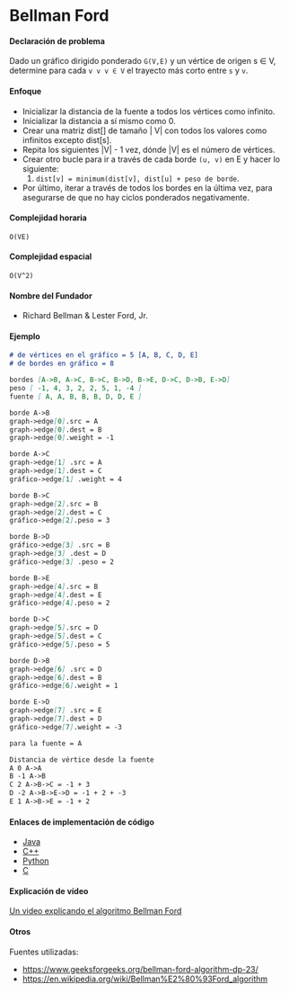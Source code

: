 # Bellman Ford

#### Declaración de problema

Dado un gráfico dirigido ponderado `G(V,E)` y un vértice de origen s ∈ V, determine para cada `v v v ∈ V` el trayecto más corto entre `s` y `v`.

#### Enfoque

- Inicializar la distancia de la fuente a todos los vértices como infinito.
- Inicializar la distancia a sí mismo como 0.
- Crear una matriz dist[] de tamaño | V| con todos los valores como infinitos excepto dist[s].
- Repita los siguientes |V| - 1 vez, dónde |V| es el número de vértices.
- Crear otro bucle para ir a través de cada borde `(u, v)` en E y hacer lo siguiente:
  1. `dist[v] = minimum(dist[v], dist[u] + peso de borde`.
- Por último, iterar a través de todos los bordes en la última vez, para asegurarse de que no hay ciclos ponderados negativamente.

#### Complejidad horaria

`O(VE)`

#### Complejidad espacial

`O(V^2)`

#### Nombre del Fundador

- Richard Bellman & Lester Ford, Jr.

#### Ejemplo

```markdown
# de vértices en el gráfico = 5 [A, B, C, D, E]
# de bordes en gráfico = 8

bordes [A->B, A->C, B->C, B->D, B->E, D->C, D->B, E->D]
peso [ -1, 4, 3, 2, 2, 5, 1, -4 ]
fuente [ A, A, B, B, B, D, D, E ]

borde A->B
graph->edge[0].src = A
graph->edge[0].dest = B
graph->edge[0].weight = -1

borde A->C
graph->edge[1] .src = A
graph->edge[1].dest = C
gráfico->edge[1] .weight = 4

borde B->C
graph->edge[2].src = B
graph->edge[2].dest = C
gráfico->edge[2].peso = 3

borde B->D
gráfico->edge[3] .src = B
graph->edge[3] .dest = D
gráfico->edge[3] .peso = 2

borde B->E
graph->edge[4].src = B
graph->edge[4].dest = E
gráfico->edge[4].peso = 2

borde D->C
graph->edge[5].src = D
graph->edge[5].dest = C
gráfico->edge[5].peso = 5

borde D->B
graph->edge[6] .src = D
graph->edge[6].dest = B
gráfico->edge[6].weight = 1

borde E->D
graph->edge[7] .src = E
graph->edge[7].dest = D
gráfico->edge[7].weight = -3

para la fuente = A

Distancia de vértice desde la fuente
A 0 A->A
B -1 A->B
C 2 A->B->C = -1 + 3
D -2 A->B->E->D = -1 + 2 + -3
E 1 A->B->E = -1 + 2
```

#### Enlaces de implementación de código

- [Java](https://github.com/TheAlgorithms/Java/blob/master/DataStructures/Graphs/BellmanFord.java)
- [C++](https://github.com/TheAlgorithms/C-Plus-Plus/blob/master/Dynamic%20Programming/Bellman-Ford.cpp)
- [Python](https://github.com/TheAlgorithms/Python/blob/master/data_structures/graph/bellman_ford.py)
- [C](https://github.com/TheAlgorithms/C/blob/master/data_structures/graphs/Bellman-Ford.c)

#### Explicación de vídeo

[Un video explicando el algoritmo Bellman Ford](https://www.youtube.com/watch?v=hxMWBBCpR6A)

#### Otros

Fuentes utilizadas:

- <https://www.geeksforgeeks.org/bellman-ford-algorithm-dp-23/>
- <https://en.wikipedia.org/wiki/Bellman%E2%80%93Ford_algorithm>
